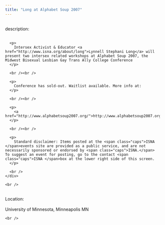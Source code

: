 ```yaml
---
title: "Long at Alphabet Soup 2007"
---
```


<div class="flexinode-body flexinode-2">
  <div class="flexinode-textarea-1">
    <div class="form-item">
      <br /> <label>description:</label><br /><br /> 
      
      <p>
        Intersex Activist & Educator <a href="http://www.isna.org/about/long">Lynnell Stephani Long</a> will present two intersex related workshops at Alphabet Soup 2007, the Midwest Bisexual Lesbian Gay Trans Ally College Conference
      </p>
      
      <br /><br />
      
      <p>
        Conference has sold-out. Waitlist available. More info at:
      </p>
      
      <br /><br />
      
      <p>
        <a href="http://www.alphabetsoup2007.org/">http://www.alphabetsoup2007.org/</a>
      </p>
      
      <br /><br />
      
      <p>
        Standard disclaimer: Items posted at the <span class="caps">ISNA </span>events site are provided as a public service, and are not necessarily sponsored or endorsed by <span class="caps">ISNA.</span> To suggest an event for posting, go to the contact <span class="caps">ISNA </span>box at the lower right side of this screen.
      </p>
      
      <br />
    </div>
    
    <br />
  </div>
  
  <div class="flexinode-textfield-2">
    <div class="form-item">
      <br /> <label>Location:</label><br /><br /> University of Minnesota, Minneapolis MN<br />
    </div>
    
    <br />
  </div>
</div>